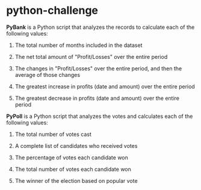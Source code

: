 # python-challenge

  **PyBank** is a Python script that analyzes the records to calculate each of the following values:

  1. The total number of months included in the dataset

  2. The net total amount of "Profit/Losses" over the entire period

  3. The changes in "Profit/Losses" over the entire period, and then the average of those changes

  4. The greatest increase in profits (date and amount) over the entire period

  5. The greatest decrease in profits (date and amount) over the entire period

  
  **PyPoll** is a Python script that analyzes the votes and calculates each of the following values:

  1. The total number of votes cast

  2. A complete list of candidates who received votes

  3. The percentage of votes each candidate won

  4. The total number of votes each candidate won

  5. The winner of the election based on popular vote
  
  
